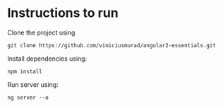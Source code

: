 # Instructions to run

Clone the project using

```
git clone https://github.com/viniciusmurad/angular2-essentials.git
```

Install dependencies using:

```
npm install
```

Run server using:

```
ng server --o
```

